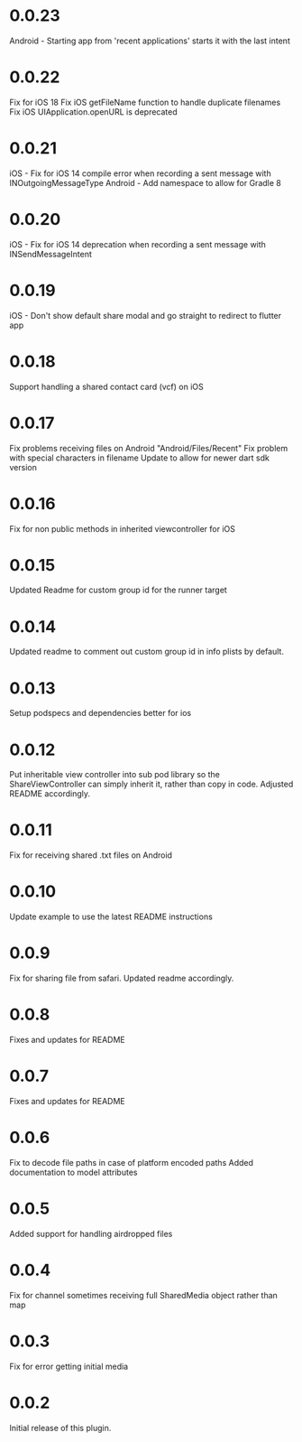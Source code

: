 # 0.0.23
Android - Starting app from 'recent applications' starts it with the last intent
# 0.0.22
Fix for iOS 18
Fix iOS getFileName function to handle duplicate filenames
Fix iOS UIApplication.openURL is deprecated
# 0.0.21
iOS - Fix for iOS 14 compile error when recording a sent message with INOutgoingMessageType
Android - Add namespace to allow for Gradle 8
# 0.0.20
iOS - Fix for iOS 14 deprecation when recording a sent message with INSendMessageIntent
# 0.0.19
iOS - Don't show default share modal and go straight to redirect to flutter app 
# 0.0.18
Support handling a shared contact card (vcf) on iOS
# 0.0.17
Fix problems receiving files on Android "Android/Files/Recent"
Fix problem with special characters in filename
Update to allow for newer dart sdk version
# 0.0.16
Fix for non public methods in inherited viewcontroller for iOS
# 0.0.15
Updated Readme for custom group id for the runner target
# 0.0.14
Updated readme to comment out custom group id in info plists by default.
# 0.0.13
Setup podspecs and dependencies better for ios
# 0.0.12
Put inheritable view controller into sub pod library so the ShareViewController can simply inherit it, rather than copy in code. Adjusted README accordingly.
# 0.0.11
Fix for receiving shared .txt files on Android
# 0.0.10
Update example to use the latest README instructions
# 0.0.9
Fix for sharing file from safari. Updated readme accordingly.
# 0.0.8
Fixes and updates for README
# 0.0.7
Fixes and updates for README
# 0.0.6
Fix to decode file paths in case of platform encoded paths
Added documentation to model attributes
# 0.0.5
Added support for handling airdropped files
# 0.0.4
Fix for channel sometimes receiving full SharedMedia object rather than map
# 0.0.3
Fix for error getting initial media
# 0.0.2
Initial release of this plugin.

